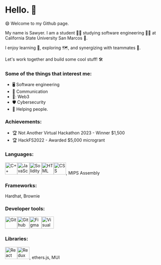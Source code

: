 # Hello. 👋 

😄 Welcome to my Github page.

My name is Sawyer. I am a student 👨‍🎓 studying software engineering 👨‍💻 at California State University San Marcos 🐾.

I enjoy learning 🧠,  exploring 🗺️, and synergizing with teammates 🤝.

Let's work together and build some cool stuff! 🛠️


### **Some of the things that interest me:**
+ 🖥️ Software engineering
+ 💬 Communication
+ 🔑: Web3
+ 🛡️ Cybersecurity
+ 🤙 Helping people. 



### **Achievements:**
+ 🏆 Not Another Virtual Hackathon 2023 - Winner $1,500
+ 🏆 HackFS2022 - Awarded $5,000 microgrant

### **Languages:**
<img src="https://cdn.jsdelivr.net/gh/devicons/devicon/icons/cplusplus/cplusplus-original.svg" alt="C++" width="40" height="40"/><img src="https://cdn.jsdelivr.net/gh/devicons/devicon/icons/javascript/javascript-original.svg" alt="JavaScript" width="40" height="40" /><img src="https://cdn.jsdelivr.net/gh/devicons/devicon/icons/solidity/solidity-original.svg" alt="Solidity" width="40" height="40" /><img src="https://cdn.jsdelivr.net/gh/devicons/devicon/icons/html5/html5-original.svg" alt="HTML" width="40" height="40" /><img src="https://cdn.jsdelivr.net/gh/devicons/devicon/icons/css3/css3-original.svg" alt="CSS" width="40" height="40" />, MIPS Assembly

### **Frameworks:**
Hardhat, Brownie

### **Developer tools:**
<img src="https://cdn.jsdelivr.net/gh/devicons/devicon/icons/git/git-original.svg" alt="Git" width="40" height="40" /><img src="https://cdn.jsdelivr.net/gh/devicons/devicon/icons/github/github-original.svg" alt="Github" width="40" height="40" /><img src="https://cdn.jsdelivr.net/gh/devicons/devicon/icons/figma/figma-original.svg" alt="Figma" width="40" height="40" /><img src="https://cdn.jsdelivr.net/gh/devicons/devicon/icons/visualstudio/visualstudio-plain.svg" alt="Visual Studio Code" width="40" height="40" />
          
### **Libraries:**
<img src="https://cdn.jsdelivr.net/gh/devicons/devicon/icons/react/react-original.svg" alt="React" width="40" height="40" /><img src="https://cdn.jsdelivr.net/gh/devicons/devicon/icons/redux/redux-original.svg" alt="Redux" width="40" height="40" />, ethers.js, MUI          

